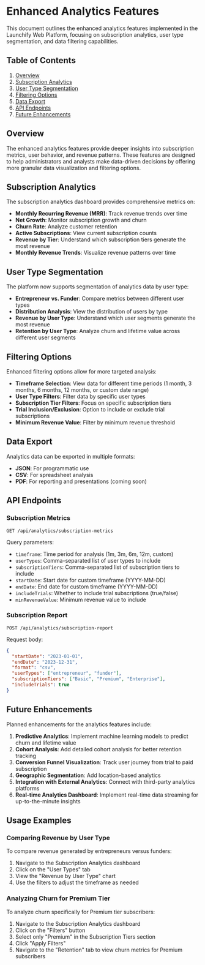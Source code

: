 # Enhanced Analytics Features

This document outlines the enhanced analytics features implemented in the Launchify Web Platform, focusing on subscription analytics, user type segmentation, and data filtering capabilities.

## Table of Contents

1. [Overview](#overview)
2. [Subscription Analytics](#subscription-analytics)
3. [User Type Segmentation](#user-type-segmentation)
4. [Filtering Options](#filtering-options)
5. [Data Export](#data-export)
6. [API Endpoints](#api-endpoints)
7. [Future Enhancements](#future-enhancements)

## Overview

The enhanced analytics features provide deeper insights into subscription metrics, user behavior, and revenue patterns. These features are designed to help administrators and analysts make data-driven decisions by offering more granular data visualization and filtering options.

## Subscription Analytics

The subscription analytics dashboard provides comprehensive metrics on:

- **Monthly Recurring Revenue (MRR)**: Track revenue trends over time
- **Net Growth**: Monitor subscription growth and churn
- **Churn Rate**: Analyze customer retention
- **Active Subscriptions**: View current subscription counts
- **Revenue by Tier**: Understand which subscription tiers generate the most revenue
- **Monthly Revenue Trends**: Visualize revenue patterns over time

## User Type Segmentation

The platform now supports segmentation of analytics data by user type:

- **Entrepreneur vs. Funder**: Compare metrics between different user types
- **Distribution Analysis**: View the distribution of users by type
- **Revenue by User Type**: Understand which user segments generate the most revenue
- **Retention by User Type**: Analyze churn and lifetime value across different user segments

## Filtering Options

Enhanced filtering options allow for more targeted analysis:

- **Timeframe Selection**: View data for different time periods (1 month, 3 months, 6 months, 12 months, or custom date range)
- **User Type Filters**: Filter data by specific user types
- **Subscription Tier Filters**: Focus on specific subscription tiers
- **Trial Inclusion/Exclusion**: Option to include or exclude trial subscriptions
- **Minimum Revenue Value**: Filter by minimum revenue threshold

## Data Export

Analytics data can be exported in multiple formats:

- **JSON**: For programmatic use
- **CSV**: For spreadsheet analysis
- **PDF**: For reporting and presentations (coming soon)

## API Endpoints

### Subscription Metrics

```
GET /api/analytics/subscription-metrics
```

Query parameters:
- `timeframe`: Time period for analysis (1m, 3m, 6m, 12m, custom)
- `userTypes`: Comma-separated list of user types to include
- `subscriptionTiers`: Comma-separated list of subscription tiers to include
- `startDate`: Start date for custom timeframe (YYYY-MM-DD)
- `endDate`: End date for custom timeframe (YYYY-MM-DD)
- `includeTrials`: Whether to include trial subscriptions (true/false)
- `minRevenueValue`: Minimum revenue value to include

### Subscription Report

```
POST /api/analytics/subscription-report
```

Request body:
```json
{
  "startDate": "2023-01-01",
  "endDate": "2023-12-31",
  "format": "csv",
  "userTypes": ["entrepreneur", "funder"],
  "subscriptionTiers": ["Basic", "Premium", "Enterprise"],
  "includeTrials": true
}
```

## Future Enhancements

Planned enhancements for the analytics features include:

1. **Predictive Analytics**: Implement machine learning models to predict churn and lifetime value
2. **Cohort Analysis**: Add detailed cohort analysis for better retention tracking
3. **Conversion Funnel Visualization**: Track user journey from trial to paid subscription
4. **Geographic Segmentation**: Add location-based analytics
5. **Integration with External Analytics**: Connect with third-party analytics platforms
6. **Real-time Analytics Dashboard**: Implement real-time data streaming for up-to-the-minute insights

## Usage Examples

### Comparing Revenue by User Type

To compare revenue generated by entrepreneurs versus funders:

1. Navigate to the Subscription Analytics dashboard
2. Click on the "User Types" tab
3. View the "Revenue by User Type" chart
4. Use the filters to adjust the timeframe as needed

### Analyzing Churn for Premium Tier

To analyze churn specifically for Premium tier subscribers:

1. Navigate to the Subscription Analytics dashboard
2. Click on the "Filters" button
3. Select only "Premium" in the Subscription Tiers section
4. Click "Apply Filters"
5. Navigate to the "Retention" tab to view churn metrics for Premium subscribers 